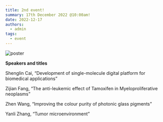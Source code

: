 ```yaml
---
title: 2nd event!
summary: 17th December 2022 @10:00am!
date: 2022-12-17
authors:
  - admin
tags:
  - event
---
```


![poster](202212.jpg)

**Speakers and titles**

Shenglin Cai, “Development of single-molecule digital platform for biomedical applications”

Zijian Fang, “The anti-leukemic effect of Tamoxifen in Myeloproliferative neoplasms”

Zhen Wang, “Improving the colour purity of photonic glass pigments”

Yanli Zhang, “Tumor microenvironment”
